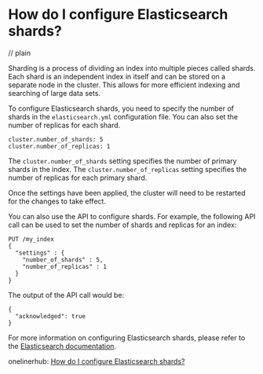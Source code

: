 # How do I configure Elasticsearch shards?
// plain

Sharding is a process of dividing an index into multiple pieces called shards. Each shard is an independent index in itself and can be stored on a separate node in the cluster. This allows for more efficient indexing and searching of large data sets.

To configure Elasticsearch shards, you need to specify the number of shards in the `elasticsearch.yml` configuration file. You can also set the number of replicas for each shard.

```
cluster.number_of_shards: 5
cluster.number_of_replicas: 1
```

The `cluster.number_of_shards` setting specifies the number of primary shards in the index. The `cluster.number_of_replicas` setting specifies the number of replicas for each primary shard.

Once the settings have been applied, the cluster will need to be restarted for the changes to take effect.

You can also use the API to configure shards. For example, the following API call can be used to set the number of shards and replicas for an index:

```
PUT /my_index
{
  "settings" : {
    "number_of_shards" : 5,
    "number_of_replicas" : 1
  }
}
```

The output of the API call would be:

```
{
  "acknowledged": true
}
```

For more information on configuring Elasticsearch shards, please refer to the [Elasticsearch documentation](https://www.elastic.co/guide/en/elasticsearch/reference/current/index-modules-shards-allocation.html).

onelinerhub: [How do I configure Elasticsearch shards?](https://onelinerhub.com/elasticsearch/how-do-i-configure-elasticsearch-shards)